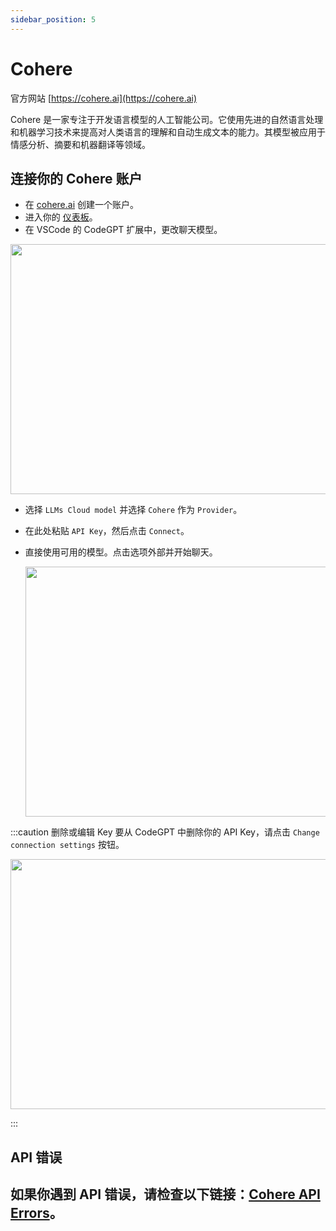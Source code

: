 ```yaml
---
sidebar_position: 5
---
```

# Cohere
官方网站 [https://cohere.ai](https://cohere.ai)

Cohere 是一家专注于开发语言模型的人工智能公司。它使用先进的自然语言处理和机器学习技术来提高对人类语言的理解和自动生成文本的能力。其模型被应用于情感分析、摘要和机器翻译等领域。

## 连接你的 Cohere 账户
- 在 [cohere.ai](https://cohere.ai/) 创建一个账户。
- 进入你的 [仪表板](https://dashboard.cohere.com/api-keys)。
- 在 VSCode 的 CodeGPT 扩展中，更改聊天模型。

<p align="center"><img width="550" height="400" src="https://github.com/user-attachments/assets/0a6791c5-bdf1-4410-a77a-4e9083993b7a"/></p>

- 选择 `LLMs Cloud model` 并选择 `Cohere` 作为 `Provider`。
- 在此处粘贴 `API Key`，然后点击 `Connect`。
- 直接使用可用的模型。点击选项外部并开始聊天。

  <p align="center"><img width="550" height="400" src="https://github.com/user-attachments/assets/377eab5e-9abb-4272-a985-b62ff484b5b1"/></p>

:::caution 删除或编辑 Key
要从 CodeGPT 中删除你的 API Key，请点击 `Change connection settings` 按钮。
 <p align="center"><img width="550" height="400" src="https://github.com/user-attachments/assets/21e7d4b8-8d59-49d5-9b5e-2caeef9d1786"/></p>
:::

 
## API 错误
如果你遇到 API 错误，请检查以下链接：[Cohere API Errors](https://docs.cohere.ai/reference/errors)。
---